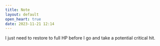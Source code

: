 ```yaml
---
title: Note
layout: default
open_heart: true
date: 2023-11-21 12:14
---
```


I just need to restore to full HP before I go and take a potential critical hit.
